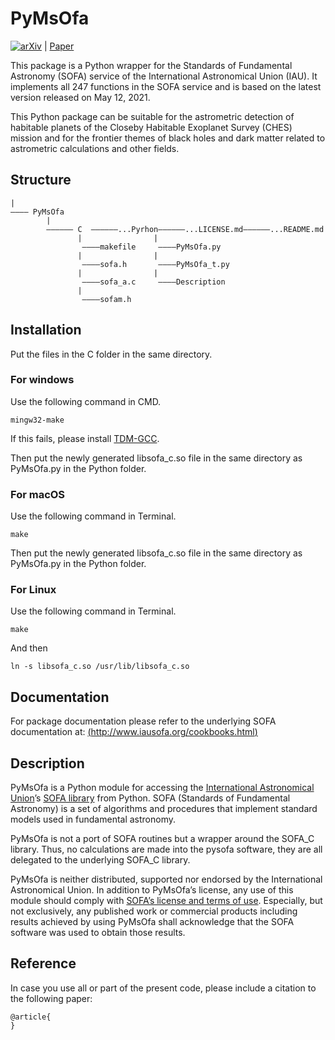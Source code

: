 # PyMsOfa
[![arXiv](https://img.shields.io/badge/arxiv-2200.0000-b31b1b.svg)](https://arxiv.org/abs/2200.0000) | [Paper](https://www.raa-journal.org/) 

This package is a Python wrapper for the Standards of Fundamental Astronomy (SOFA) service of the International Astronomical Union (IAU). It implements all 247 functions in the SOFA service and is based on the latest version released on May 12, 2021.

This Python package can be suitable for the astrometric detection of habitable planets of the Closeby Habitable Exoplanet Survey (CHES) mission and for the frontier themes of black holes and dark matter related to astrometric calculations and other fields.

## Structure
```
|
———— PyMsOfa
        |
        —————— C  ——————...Pyrhon——————...LICENSE.md——————...README.md
               |                |
                ————makefile     ————PyMsOfa.py
               |                |
                ————sofa.h       ————PyMsOfa_t.py
               |                |
                ————sofa_a.c     ————Description
               |
                ————sofam.h
```

## Installation

Put the files in the C folder in the same directory.

### For windows

Use the following command in CMD.
```
mingw32-make
```
If this fails, please install [TDM-GCC](https://jmeubank.github.io/tdm-gcc/download/).

Then put the newly generated libsofa_c.so file in the same directory as PyMsOfa.py in the Python folder.

### For macOS

Use the following command in Terminal.
```
make
```
Then put the newly generated libsofa_c.so file in the same directory as PyMsOfa.py in the Python folder.

### For Linux
Use the following command in Terminal.
```
make
```
And then
```
ln -s libsofa_c.so /usr/lib/libsofa_c.so
```

## Documentation

For package documentation please refer to the underlying SOFA documentation at:
[(http://www.iausofa.org/cookbooks.html)](http://www.iausofa.org/cookbooks.html)

## Description

PyMsOfa is a Python module for accessing the [International Astronomical Union](https://www.iau.org/)’s [SOFA library](http://www.iausofa.org/) from Python. SOFA (Standards of Fundamental Astronomy) is a set of algorithms and procedures that implement standard models used in fundamental astronomy.

PyMsOfa is not a port of SOFA routines but a wrapper around the SOFA_C library. Thus, no calculations are made into the pysofa software, they are all delegated to the underlying SOFA_C library.

PyMsOfa is neither distributed, supported nor endorsed by the International Astronomical Union. In addition to PyMsOfa’s license, any use of this module should comply with [SOFA’s license and terms of use](http://www.iausofa.org/tandc.html). Especially, but not exclusively, any published work or commercial products including results achieved by using PyMsOfa shall acknowledge that the SOFA software was used to obtain those results.


## Reference
In case you use all or part of the present code, please include a citation to the following paper:

```
@article{
}
```

